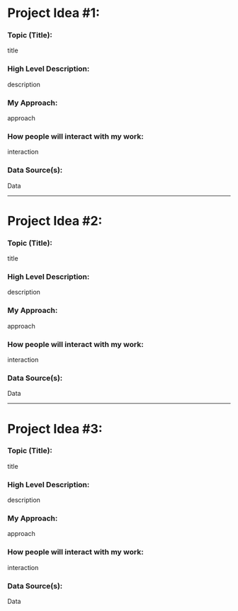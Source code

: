 # Project Idea #1: 
### Topic (Title): 
  title
### High Level Description: 
  description
### My Approach: 
  approach
### How people will interact with my work:
  interaction
### Data Source(s): 
  Data

___

# Project Idea #2: 
### Topic (Title): 
  title
### High Level Description: 
  description
### My Approach: 
  approach
### How people will interact with my work:
  interaction
### Data Source(s): 
  Data

___

# Project Idea #3: 
### Topic (Title): 
  title
### High Level Description: 
  description
### My Approach: 
  approach
### How people will interact with my work:
  interaction
### Data Source(s): 
  Data
